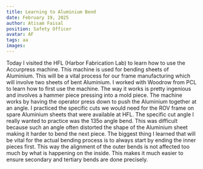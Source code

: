 ```yaml
---
title: Learning to Aluminium Bend
date: February 19, 2025
author: Atisam Faisal
position: Safety Officer
avatar: AF
tags: aa
images:
---
```

Today I visited the HFL (Harbor Fabrication Lab) to learn how to use the Accurpress machine. This machine is used for bending sheets of Aluminium. This will be a vital process for our frame manufacturing which will involve two sheets of bent Aluminium. I worked with Woodrow from PCL to learn how to first use the machine. The way it works is pretty ingenious and involves a hammer piece pressing into a mold piece. The machine works by having the operator press down to push the Aluminium together at an angle. I practiced the specific cuts we would need for the ROV frame on spare Aluminium sheets that were available at HFL. The specific cut angle I really wanted to practice was the 135o angle bend. This was difficult because such an angle often distorted the shape of the Aluminium sheet making it harder to bend the next piece. The biggest thing I learned that will be vital for the actual bending process is to always start by ending the inner pieces first. This way the alignment of the outer bends is not affected too much by what is happening on the inside. This makes it much easier to ensure secondary and tertiary bends are done precisely. 
